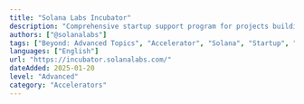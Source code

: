 ```yaml
---
title: "Solana Labs Incubator"
description: "Comprehensive startup support program for projects building on the Solana blockchain ecosystem"
authors: ["@solanalabs"]
tags: ["Beyond: Advanced Topics", "Accelerator", "Solana", "Startup", "Ecosystem"]
languages: ["English"]
url: "https://incubator.solanalabs.com/"
dateAdded: 2025-01-20
level: "Advanced"
category: "Accelerators"
---
```

